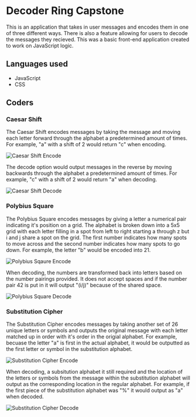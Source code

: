 # Decoder Ring Capstone
This is an application that takes in user messages and encodes them in one of three different ways. There is also a feature allowing for users to decode the messages they recieved. This was a basic front-end application created to work on JavaScript logic.

## Languages used

- JavaScript
- CSS

## Coders

### Caesar Shift

   The Caesar Shift encodes messages by taking the message and moving each letter forward through the alphabet a predetermined amount of times. For example, "a" with a shift of 2 would return "c" when encoding.
   
![Caesar Shift Encode](https://github.com/ryan-prosser/Capstone-Decoder-Ring/assets/133927475/ee72265b-ea55-440c-b5b5-39af99bd7dab)

   The decode option would output messages in the reverse by moving backwards through the alphabet a predetermined amount of times. For example, "c" with a shift of 2 would return "a" when decoding.
   
![Caesar Shift Decode](https://github.com/ryan-prosser/Capstone-Decoder-Ring/assets/133927475/efc35b1a-18e0-4682-b572-40f37aeaaaf8)

### Polybius Square

   The Polybius Square encodes messages by giving a letter a numerical pair indicating it's position on a grid. The alphabet is broken down into a 5x5 grid with each letter filling in a spot from left to right starting a through z but i and j share a spot on the grid. The first number indicates how many spots to move across and the second number indicates how many spots to go down. For example, the letter "b" would be encoded into 21.
   
![Polybius Sqaure Encode](https://github.com/ryan-prosser/Capstone-Decoder-Ring/assets/133927475/51a6fc02-6a85-4490-89f9-777d902aba5b)

   When decoding, the numbers are transformed back into letters based on the number pairings provided. It does not accept spaces and if the number pair 42 is put in it will output "(i/j)" because of the shared space.
   
   ![Polybius Square Decode](https://github.com/ryan-prosser/Capstone-Decoder-Ring/assets/133927475/f96aaa59-a11a-4636-badb-5ef2fcaaacc9)
   
### Substitution Cipher

   The Substitution Cipher encodes messages by taking another set of 26 unique letters or symbols and outputs the original message with each letter matched up in order with it's order in the origial alphabet. For example, becuase the letter "a" is first in the actual alphabet, it would be outputted as the first letter or symbol in the substitution alphabet.
   
![Substitution Cipher Encode](https://github.com/ryan-prosser/Capstone-Decoder-Ring/assets/133927475/8b601d18-bb08-487b-a11c-55275fd8f426)

   When decoding, a subsitution alphabet it still required and the location of the letters or symbols from the message within the substitution alphabet will output as the corresponding location in the regular alphabet. For example, if the first piece of the substitution alphabet was "%" it would output as "a" when decoded.
   
   ![Substitution Cipher Decode](https://github.com/ryan-prosser/Capstone-Decoder-Ring/assets/133927475/5b157fd6-e4d8-44cd-ab8c-d6827dfe24ab)
   
